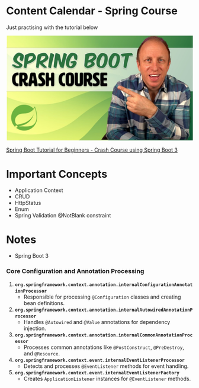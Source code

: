 # Content Calendar - Spring Course

Just practising with the tutorial below

![image-20250202174832939](README.assets/image-20250202174832939.png)

[Spring Boot Tutorial for Beginners - Crash Course using Spring Boot 3](https://www.youtube.com/watch?v=UgX5lgv4uVM)

# Important Concepts

- Application Context
- CRUD
- HttpStatus
- Enum
- Spring Validation @NotBlank constraint

# Notes 

- Spring Boot 3

### **Core Configuration and Annotation Processing**

1. **`org.springframework.context.annotation.internalConfigurationAnnotationProcessor`**
   - Responsible for processing `@Configuration` classes and creating bean definitions.
2. **`org.springframework.context.annotation.internalAutowiredAnnotationProcessor`**
   - Handles `@Autowired` and `@Value` annotations for dependency injection.
3. **`org.springframework.context.annotation.internalCommonAnnotationProcessor`**
   - Processes common annotations like `@PostConstruct`, `@PreDestroy`, and `@Resource`.
4. **`org.springframework.context.event.internalEventListenerProcessor`**
   - Detects and processes `@EventListener` methods for event handling.
5. **`org.springframework.context.event.internalEventListenerFactory`**
   - Creates `ApplicationListener` instances for `@EventListener` methods.

















